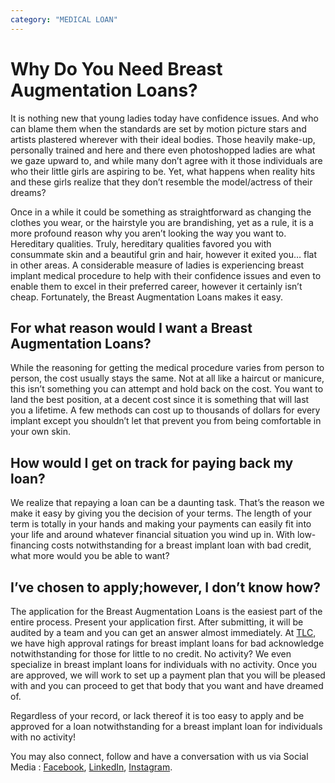```yaml
---
category: "MEDICAL LOAN"
---
```


# Why Do You Need Breast Augmentation Loans?

It is nothing new that young ladies today have confidence issues. And who can blame them when the standards are set by motion picture stars and artists plastered wherever with their ideal bodies. Those heavily make-up, personally trained and here and there even photoshopped ladies are what we gaze upward to, and while many don’t agree with it those individuals are who their little girls are aspiring to be. Yet, what happens when reality hits and these girls realize that they don’t resemble the model/actress of their dreams?

Once in a while it could be something as straightforward as changing the clothes you wear, or the hairstyle you are brandishing, yet as a rule, it is a more profound reason why you aren’t looking the way you want to. Hereditary qualities. Truly, hereditary qualities favored you with consummate skin and a beautiful grin and hair, however it exited you… flat in other areas. A considerable measure of ladies is experiencing breast implant medical procedure to help with their confidence issues and even to enable them to excel in their preferred career, however it certainly isn’t cheap. Fortunately, the Breast Augmentation Loans makes it easy.

## For what reason would I want a Breast Augmentation Loans?

While the reasoning for getting the medical procedure varies from person to person, the cost usually stays the same. Not at all like a haircut or manicure, this isn’t something you can attempt and hold back on the cost. You want to land the best position, at a decent cost since it is something that will last you a lifetime. A few methods can cost up to thousands of dollars for every implant except you shouldn’t let that prevent you from being comfortable in your own skin.

## How would I get on track for paying back my loan?

We realize that repaying a loan can be a daunting task. That’s the reason we make it easy by giving you the decision of your terms. The length of your term is totally in your hands and making your payments can easily fit into your life and around whatever financial situation you wind up in. With low-financing costs notwithstanding for a breast implant loan with bad credit, what more would you be able to want?

## I’ve chosen to apply;however, I don’t know how?

The application for the Breast Augmentation Loans is the easiest part of the entire process. Present your application first. After submitting, it will be audited by a team and you can get an answer almost immediately. At [TLC](https://tlc.com.au/), we have high approval ratings for breast implant loans for bad acknowledge notwithstanding for those for little to no credit. No activity? We even specialize in breast implant loans for individuals with no activity. Once you are approved, we will work to set up a payment plan that you will be pleased with and you can proceed to get that body that you want and have dreamed of.

Regardless of your record, or lack thereof it is too easy to apply and be approved for a loan notwithstanding for a breast implant loan for individuals with no activity!

You may also connect, follow and have a conversation with us via Social Media : [Facebook](https://www.facebook.com/totallifestylecredit/), [LinkedIn](https://www.linkedin.com/company/tlc-total-lifestyle-credit/), [Instagram](https://www.instagram.com/tlc.aus/).
